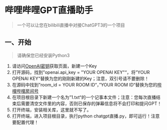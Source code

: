 # 哔哩哔哩GPT直播助手

> 一个可以让您在bilibili直播中对接ChatGPT3的一个项目

## 一、开始

> 请确保您已经安装Python3

1. 请访问[OpenAI密钥](https://platform.openai.com/acc "OpenAI密钥")获取页面，新建一个Key
2. 打开源码，找到”openai.api_key = "YOUR OPENAI KEY"“，将”YOUR OPENAI KEY“替换为您的刚刚新建的Key；注意，双引号请不要删除！
3. 在源码中找到”room_id = YOUR ROOM ID“，”YOUR ROOM ID“替换为您的[哔哩哔哩房间号](https://link.bilibili.com/#/my-room/start-live "哔哩哔哩房间号")
4. 在项目根目录下新建一个名为”1.txt“的一个记事本文件；注意：您每次直播结束后需要清空文件里的内容，否则已保存的弹幕信息将不会打印和提问GPT！
5. 打开终端，安装相关库，这里就不写了。
6. 打开终端，进入项目根目录，执行python chatgpt直播.py，即可运行！注意要配置代理！
